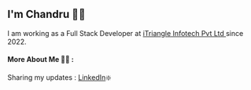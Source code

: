 
## I'm Chandru 👨👋

I am working as a Full Stack Developer at <a href="https://iTriangle.in" target="_blank">iTriangle Infotech Pvt Ltd </a> since 2022. 

#### More About Me 👨‍💻 :
Sharing my updates : <a href="https://www.linkedin.com/in/chandruv7/" target="_blank"> LinkedIn</a>❇️
